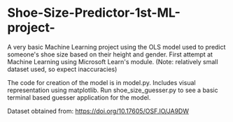 # Shoe-Size-Predictor-1st-ML-project-
A very basic Machine Learning project using the OLS model used to predict someone's shoe size based on their height and gender. First attempt at Machine Learning using Microsoft Learn's module. (Note: relatively small dataset used, so expect inaccuracies)

The code for creation of the model is in model.py. Includes visual representation using matplotlib.
Run shoe_size_guesser.py to see a basic terminal based guesser application for the model.

Dataset obtained from: https://doi.org/10.17605/OSF.IO/JA9DW 
